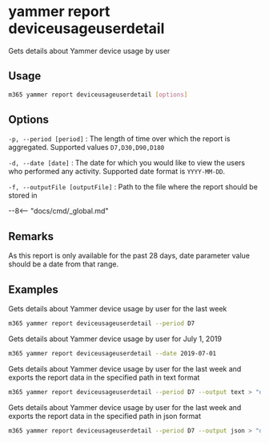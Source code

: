 # yammer report deviceusageuserdetail

Gets details about Yammer device usage by user

## Usage

```sh
m365 yammer report deviceusageuserdetail [options]
```

## Options

`-p, --period [period]`
: The length of time over which the report is aggregated. Supported values `D7,D30,D90,D180`

`-d, --date [date]`
: The date for which you would like to view the users who performed any activity. Supported date format is `YYYY-MM-DD`.

`-f, --outputFile [outputFile]`
: Path to the file where the report should be stored in

--8<-- "docs/cmd/_global.md"

## Remarks

As this report is only available for the past 28 days, date parameter value should be a date from that range.

## Examples

Gets details about Yammer device usage by user for the last week

```sh
m365 yammer report deviceusageuserdetail --period D7
```

Gets details about Yammer device usage by user for July 1, 2019

```sh
m365 yammer report deviceusageuserdetail --date 2019-07-01
```

Gets details about Yammer device usage by user for the last week and exports the report data in the specified path in text format

```sh
m365 yammer report deviceusageuserdetail --period D7 --output text > "deviceusageuserdetail.txt"
```

Gets details about Yammer device usage by user for the last week and exports the report data in the specified path in json format

```sh
m365 yammer report deviceusageuserdetail --period D7 --output json > "deviceusageuserdetail.json"
```
